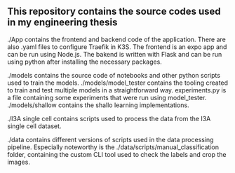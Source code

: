 ## This repository contains the source codes used in my engineering thesis

./App contains the frontend and backend code of the application. There are also .yaml files to configure Traefik in K3S. The frontend is an expo app and can be run using Node.js. The bakend is written with Flask and can be run using python after installing the necessary packages.

./models contains the source code of notebooks and other python scripts used to train the models. ./models/model_tester contains the tooling created to train and test multiple models in a straightforward way. experiments.py is a file containing some experiments that were run using model_tester. ./models/shallow contains the shallo learning implementations.

./I3A single cell contains scripts used to process the data from the I3A single cell dataset.

./data contains different versions of scripts used in the data processing pipeline. Especially noteworthy is the ./data/scripts/manual_classification folder, containing the custom CLI tool used to check the labels and crop the images.
